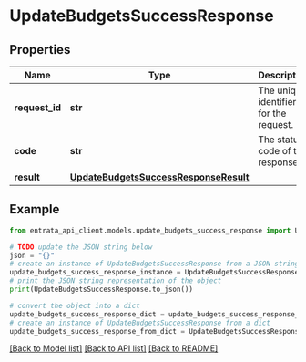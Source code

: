 # UpdateBudgetsSuccessResponse


## Properties

Name | Type | Description | Notes
------------ | ------------- | ------------- | -------------
**request_id** | **str** | The unique identifier for the request. | 
**code** | **str** | The status code of the response. | 
**result** | [**UpdateBudgetsSuccessResponseResult**](UpdateBudgetsSuccessResponseResult.md) |  | 

## Example

```python
from entrata_api_client.models.update_budgets_success_response import UpdateBudgetsSuccessResponse

# TODO update the JSON string below
json = "{}"
# create an instance of UpdateBudgetsSuccessResponse from a JSON string
update_budgets_success_response_instance = UpdateBudgetsSuccessResponse.from_json(json)
# print the JSON string representation of the object
print(UpdateBudgetsSuccessResponse.to_json())

# convert the object into a dict
update_budgets_success_response_dict = update_budgets_success_response_instance.to_dict()
# create an instance of UpdateBudgetsSuccessResponse from a dict
update_budgets_success_response_from_dict = UpdateBudgetsSuccessResponse.from_dict(update_budgets_success_response_dict)
```
[[Back to Model list]](../README.md#documentation-for-models) [[Back to API list]](../README.md#documentation-for-api-endpoints) [[Back to README]](../README.md)


